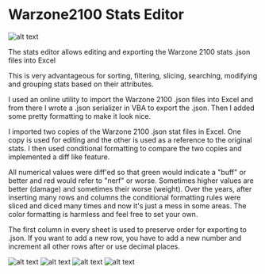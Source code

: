 # Warzone2100 Stats Editor

![alt text](https://github.com/jbreija/Warzone2100EB/blob/master/screenshots/stats%20editor.png)

The stats editor allows editing and exporting the Warzone 2100 stats .json files into Excel

This is very advantageous for sorting, filtering, slicing, searching, modifying and grouping stats based on their attributes. 


I used an online utility to import the Warzone 2100 .json files into Excel and from there I wrote a .json serializer in VBA to export the .json. Then I added some pretty formatting to make it look nice.

I imported two copies of the Warzone 2100 .json stat files in Excel. 
One copy is used for editing and the other is used as a reference to the original stats. I then used conditional formatting to compare the two copies and implemented a diff like feature. 

All numerical values were diff'ed so that green would indicate a "buff" or better and red would refer to "nerf" or worse. Sometimes higher values are better (damage) and sometimes their worse (weight).
Over the years, after inserting many rows and columns the conditional formatting rules were sliced and diced many times and now it's just a mess in some areas. The color formatting is harmless and feel free to set your own.

The first column in every sheet is used to preserve order for exporting to .json. If you want to add a new row, you have to add a new number and increment all other rows after or use decimal places.


![alt text](https://github.com/jbreija/Warzone2100EB/blob/master/screenshots/stats%20editor%204.png)
![alt text](https://github.com/jbreija/Warzone2100EB/blob/master/screenshots/stats%20editor2.png)
![alt text](https://github.com/jbreija/Warzone2100EB/blob/master/screenshots/stats%20editor3.png)
![alt text](https://github.com/jbreija/Warzone2100EB/blob/master/screenshots/stats%20editor%205.png)
